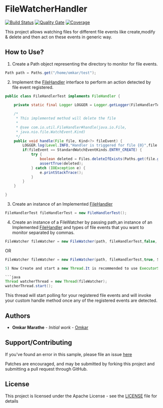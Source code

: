 # FileWatcherHandler

[![Build Status](https://travis-ci.org/omkar9999/FileWatcherHandler.svg?branch=master)](https://travis-ci.org/omkar9999/FileWatcherHandler) [![Quality Gate](https://sonarcloud.io/api/project_badges/measure?project=com.io.util%3Afilewatcherhandler&metric=alert_status)](https://sonarcloud.io/dashboard?id=com.io.util%3Afilewatcherhandler) [![Coverage](https://sonarcloud.io/api/project_badges/measure?project=com.io.util%3Afilewatcherhandler&metric=coverage)](https://sonarcloud.io/dashboard?id=com.io.util%3Afilewatcherhandler)

This project allows watching files for different file events like create,modify &amp; delete and then act on these events in generic way.

## How to Use?

1) Create a Path object representing the directory to monitor for file events.

```java
Path path = Paths.get("/home/omkar/test");
```

2) Implement the [FileHandler](src/main/java/com/io/util/FileHandler.java) interface to perform an action detected by file event registered.

```java
public class FileHandlerTest implements FileHandler {

	private static final Logger LOGGER = Logger.getLogger(FileHandlerTest.class.getName());
	
	/*
	 * This implemented method will delete the file
	 * 
	 * @see com.io.util.FileHandler#handle(java.io.File,
	 * java.nio.file.WatchEvent.Kind)
	 */
	public void handle(File file, Kind<?> fileEvent) {
		LOGGER.log(Level.INFO,"Handler is triggered for file {0}",file.getPath());
		if(fileEvent == StandardWatchEventKinds.ENTRY_CREATE) {
			try {
				boolean deleted = Files.deleteIfExists(Paths.get(file.getPath()));
				assertTrue(deleted);
			} catch (IOException e) {
				e.printStackTrace();
			}
		}
	}

}
```

3) Create an instance of an Implemented [FileHandler](src/test/java/com/io/util/FileWatcherTest.java)

```java
FileHandlerTest fileHandlerTest = new FileHandlerTest();
```

4) Create an instance of a FileWatcher by passing path,an instance of an Implemented [FileHandler](src/main/java/com/io/util/FileHandler.java) and types of file events that you want to monitor separated by commas.

```java
FileWatcher fileWatcher = new FileWatcher(path, fileHandlerTest,false, StandardWatchEventKinds.ENTRY_CREATE); //For non-recursive polling
```
OR

```java
FileWatcher fileWatcher = new FileWatcher(path, fileHandlerTest,true, StandardWatchEventKinds.ENTRY_CREATE); //For recursive polling

5) Now Create and start a new Thread.It is recommended to use ExecutorService.

```java
Thread watcherThread = new Thread(fileWatcher);
watcherThread.start();
```
This thread will start polling for your registered file events and will invoke your custom handle method once any of the registered events are detected.

## Authors

* **Omkar Marathe** - *Initial work* - [Omkar](https://github.com/omkar9999/)

## Support/Contributing

If you've found an error in this sample, please file an issue [here](https://github.com/omkar9999/FileWatcherHandler/issues)

Patches are encouraged, and may be submitted by forking this project and
submitting a pull request through GitHub.

## License

This project is licensed under the Apache License - see the [LICENSE](LICENSE) file for details
